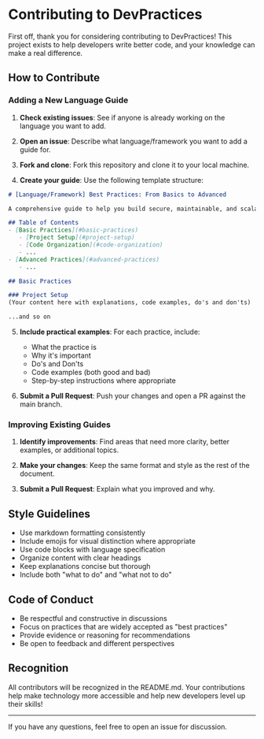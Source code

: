 # Contributing to DevPractices

First off, thank you for considering contributing to DevPractices! This project exists to help developers write better code, and your knowledge can make a real difference.

## How to Contribute

### Adding a New Language Guide

1. **Check existing issues**: See if anyone is already working on the language you want to add.

2. **Open an issue**: Describe what language/framework you want to add a guide for.

3. **Fork and clone**: Fork this repository and clone it to your local machine.

4. **Create your guide**: Use the following template structure:

```markdown
# [Language/Framework] Best Practices: From Basics to Advanced

A comprehensive guide to help you build secure, maintainable, and scalable [Language] projects with clear examples!

## Table of Contents
- [Basic Practices](#basic-practices)
   - [Project Setup](#project-setup)
   - [Code Organization](#code-organization)
   - ...
- [Advanced Practices](#advanced-practices)
   - ...

## Basic Practices

### Project Setup
(Your content here with explanations, code examples, do's and don'ts)

...and so on
```

5. **Include practical examples**: For each practice, include:
   - What the practice is
   - Why it's important
   - Do's and Don'ts
   - Code examples (both good and bad)
   - Step-by-step instructions where appropriate

6. **Submit a Pull Request**: Push your changes and open a PR against the main branch.

### Improving Existing Guides

1. **Identify improvements**: Find areas that need more clarity, better examples, or additional topics.

2. **Make your changes**: Keep the same format and style as the rest of the document.

3. **Submit a Pull Request**: Explain what you improved and why.

## Style Guidelines

- Use markdown formatting consistently
- Include emojis for visual distinction where appropriate
- Use code blocks with language specification
- Organize content with clear headings
- Keep explanations concise but thorough
- Include both "what to do" and "what not to do"

## Code of Conduct

- Be respectful and constructive in discussions
- Focus on practices that are widely accepted as "best practices"
- Provide evidence or reasoning for recommendations
- Be open to feedback and different perspectives

## Recognition

All contributors will be recognized in the README.md. Your contributions help make technology more accessible and help new developers level up their skills!

---

If you have any questions, feel free to open an issue for discussion.

